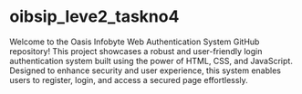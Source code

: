 # oibsip_leve2_taskno4
Welcome to the Oasis Infobyte Web Authentication System GitHub repository! This project showcases a robust and user-friendly login authentication system built using the power of HTML, CSS, and JavaScript. Designed to enhance security and user experience, this system enables users to register, login, and access a secured page effortlessly.  
